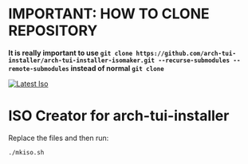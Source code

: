 # IMPORTANT: HOW TO CLONE REPOSITORY

**It is really important to use ```git clone https://github.com/arch-tui-installer/arch-tui-installer-isomaker.git --recurse-submodules --remote-submodules``` instead of normal ```git clone```**

[![Latest Iso](https://img.shields.io/github/v/release/Niklas20114552/arch-tui-installer?display_name=tag&label=ISO&style=flat-square)](https://github.com/Niklas20114552/arch-tui-installer/releases/latest)

# ISO Creator for arch-tui-installer

Replace the files and then run:

```bash
./mkiso.sh
```
